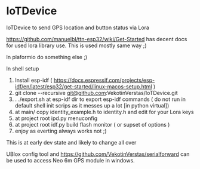 # IoTDevice

IoTDevice to send GPS location and button status via Lora

https://github.com/manuelbl/ttn-esp32/wiki/Get-Started has decent docs for used lora library use. This is used mostly same way ;)

In plaformio do something else ;)

In shell setup
1. Install esp-idf ( https://docs.espressif.com/projects/esp-idf/en/latest/esp32/get-started/linux-macos-setup.html )
2. git clone --recursive git@github.com:VekotinVerstas/IoTDevice.git
4. . ./export.sh at esp-idf dir to export esp-idf commands ( do not run in default shell init scrips as it messes up a lot [in python virtual])
5. at main/ copy identity_example.h to identity.h and edit for your Lora keys 
6. at project root ipd.py menuconfig
7. at project root idf.py build flash monitor ( or supset of options )
8. enjoy as everting always works not ;)

This is at early dev state and likely to change all over

UBlox config tool and https://github.com/VekotinVerstas/serialforward can be used to access Neo 6m GPS module in windows.
